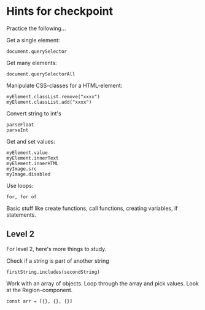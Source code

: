 # Hints for checkpoint

Practice the following...

Get a single element:

    document.querySelector

Get many elements:

    document.querySelectorAll

Manipulate CSS-classes for a HTML-element:

    myElement.classList.remove("xxxx")
    myElement.classList.add("xxxx")

Convert string to int's

    parseFloat
    parseInt

Get and set values:

    myElement.value
    myElement.innerText
    myElement.innerHTML
    myImage.src
    myImage.disabled

Use loops:

    for, for of

Basic stuff like create functions, call functions, creating variables, if statements.

## Level 2

For level 2, here's more things to study.

Check if a string is part of another string

    firstString.includes(secondString)

Work with an array of objects. Loop through the array and pick values. Look at the Region-component.

    const arr = [{}, {}, {}]
